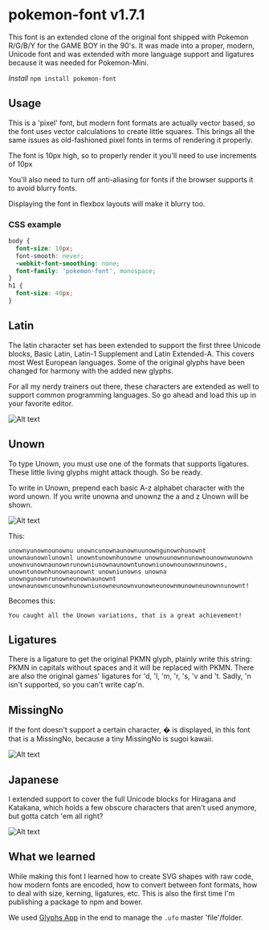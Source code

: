 # pokemon-font v1.7.1
This font is an extended clone of the original font shipped with Pokemon R/G/B/Y for the GAME BOY in the 90's. It was made into a proper, modern, Unicode font and was extended with more language support and ligatures because it was needed for Pokemon-Mini.

*Install* `npm install pokemon-font`

## Usage
This is a 'pixel' font, but modern font formats are actually vector based, so the font uses vector calculations to create little squares. This brings all the same issues as old-fashioned pixel fonts in terms of rendering it properly.

The font is 10px high, so to properly render it you'll need to use increments of 10px

You'll also need to turn off anti-aliasing for fonts if the browser supports it to avoid blurry fonts.

Displaying the font in flexbox layouts will make it blurry too.

### CSS example
```css
body {
  font-size: 10px;
  font-smooth: never;
  -webkit-font-smoothing: none;
  font-family: 'pokemon-font', monospace;
}
h1 {
  font-size: 40px;
}
```

## Latin
The latin character set has been extended to support the first three Unicode blocks, Basic Latin, Latin-1 Supplement and Latin Extended-A. This covers most West European languages. Some of the original glyphs have been changed for harmony with the added new glyphs.

For all my nerdy trainers out there, these characters are extended as well to support common programming languages. So go ahead and load this up in your favorite editor.

![Alt text](/img/Latin.png?raw=true "pokemon-font Latin Glyphs")

## Unown
To type Unown, you must use one of the formats that supports ligatures. These little living glyphs might attack though. So be ready.

To write in Unown, prepend each basic A-z alphabet character with the word unown. If you write unowna and unownz the a and z Unown will be shown.

![Alt text](/img/Unown.png?raw=true "pokemon-font Font Unown Glyphs")
		
This:
```
unownyunownounownu unowncunownaunownuunowngunownhunownt unownaunownlunownl unowntunownhunowne unownuunownnunownounownwunownn unownvunownaunownrunowniunownaunowntunowniunownounownnunowns, unowntunownhunownaunownt unowniunowns unowna unowngunownrunowneunownaunownt unownaunowncunownhunowniunowneunownvunowneunownmunowneunownnunownt!
```

Becomes this:
```
You caught all the Unown variations, that is a great achievement!
```

## Ligatures
There is a ligature to get the original PKMN glyph, plainly write this string: PKMN in capitals without spaces and it will be replaced with PKMN.
There are also the original games' ligatures for 'd, 'l, 'm, 'r, 's, 'v and 't. Sadly, 'n isn't supported, so you can't write cap'n.

## MissingNo
If the font doesn't support a certain character, � is displayed, in this font that is a MissingNo, because a tiny MissingNo is sugoi kawaii.

![Alt text](/img/MissingNo.png?raw=true "pokemon-font Font MissingNo Glyph")

## Japanese
I extended support to cover the full Unicode blocks for Hiragana and Katakana, which holds a few obscure characters that aren't used anymore, but gotta catch 'em all right?

![Alt text](/img/Japanese.png?raw=true "pokemon-font Font Japanese Glyphs")

## What we learned
While making this font I learned how to create SVG shapes with raw code, how modern fonts are encoded, how to convert between font formats, how to deal with size, kerning, ligatures, etc. This is also the first time I'm publishing a package to npm and bower.

We used [Glyphs App](https://glyphsapp.com) in the end to manage the `.ufo` master 'file'/folder.
